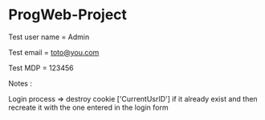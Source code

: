 # ProgWeb-Project

Test user name = Admin

Test email = toto@you.com

Test MDP = 123456



Notes : 

Login process => destroy cookie ['CurrentUsrID'] if it already exist and then recreate it with the one entered in the login form
